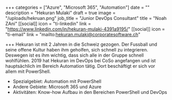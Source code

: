 +++
categories = ["Azure", "Microsoft 365", "Automation"]
date = ""
description = "Hekuran Mulaki"
draft = true
image = "/uploads/hekruan.png"
job_title = "Junior DevOps Consultant"
title = "Noah ZAni"
[[social]]
icon = "ti-linkedin"
link = "https://www.linkedin.com/in/hekuran-mulaki-4391a9195/"
[[social]]
icon = "ti-email"
link = "mailto:hekuran.mulaki@corporatesoftware.ch"

+++
Hekuran ist  mit 2 Jahren in die Schweiz gezogen. Der Fussball und seine offene Kultur haben ihm geholfen, sich schnell zu integrieren. Deswegen ist es ihm wichtig, dass sich alle in der Gruppe schnell wohlfühlen. 2019 hat Hekuran im DevOps bei CoSo angefangen und ist hauptsächlich im Bereich Automation tätig. Dort beschäftigt er sich vor allem mit PowerShell.

* Spezialgebiet: Automation mit PowerShell
* Andere Gebiete: Microsoft 365 und Azure
* Aktivitäten: Know-how Aufbau in den Bereichen PowerShell und DevOps